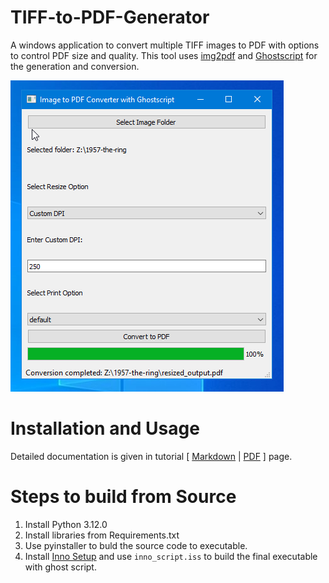 # TIFF-to-PDF-Generator
A windows application to convert multiple TIFF images to PDF with options to control PDF size and quality. This tool uses [img2pdf](https://github.com/myollie/img2pdf) and [Ghostscript](https://ghostscript.readthedocs.io/en/latest/#) for the generation and conversion.

![](docs/pics/Pictures/10000000000001B5000001F256A25F22B3BDCB04.png)

# Installation and Usage

Detailed documentation is given in tutorial [ [Markdown](docs/TIF_pdf_documentation.md) | [PDF](docs/TIF_pdf_documentation.pdf) ] page.

# Steps to build from Source

1. Install Python 3.12.0
2. Install libraries from Requirements.txt
3. Use pyinstaller to buld the source code to executable.
4. Install [Inno Setup](https://jrsoftware.org/isinfo.php) and use `inno_script.iss` to build the final executable with ghost script.

